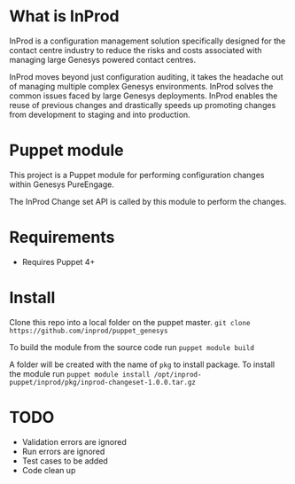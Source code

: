 # What is InProd
InProd is a configuration management solution specifically
designed for the contact centre industry to reduce the risks and
costs associated with managing large Genesys powered contact centres.

InProd moves beyond just configuration auditing, it takes the headache out of managing multiple complex Genesys environments. InProd solves the common issues faced by large Genesys deployments. InProd enables the reuse of previous changes and drastically speeds up promoting changes from development to staging and into production.

# Puppet module
This project is a Puppet module for performing configuration changes within Genesys PureEngage.

The InProd Change set API is called by this module to perform the changes.

# Requirements
* Requires Puppet 4+

# Install
Clone this repo into a local folder on the puppet master.
`git clone https://github.com/inprod/puppet_genesys`

To build the module from the source code run
`puppet module build`

A folder will be created with the name of `pkg` to install package. To install the module run
`puppet module install /opt/inprod-puppet/inprod/pkg/inprod-changeset-1.0.0.tar.gz`

# TODO
* Validation errors are ignored
* Run errors are ignored
* Test cases to be added
* Code clean up

